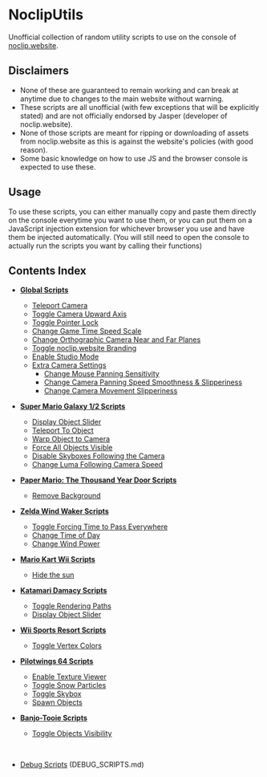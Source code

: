 # NoclipUtils
Unofficial collection of random utility scripts to use on the console of [noclip.website](https://noclip.website/).

## Disclaimers
- None of these are guaranteed to remain working and can break at anytime due to changes to the main website without warning.
- These scripts are all unofficial (with few exceptions that will be explicitly stated) and are not officially endorsed by Jasper (developer of noclip.website).
- None of those scripts are meant for ripping or downloading of assets from noclip.website as this is against the website's policies (with good reason).
- Some basic knowledge on how to use JS and the browser console is expected to use these.

## Usage
To use these scripts, you can either manually copy and paste them directly on the console everytime you want to use them, or you can put them on a JavaScript injection extension for whichever browser you use and have them be injected automatically. (You will still need to open the console to actually run the scripts you want by calling their functions)

## Contents Index
- **[Global Scripts](/SCRIPTS.md#global-scripts)**
  - [Teleport Camera](https://github.com/jhmaster2000/NoclipUtils/blob/master/SCRIPTS.md#teleport-camera)
  - [Toggle Camera Upward Axis](https://github.com/jhmaster2000/NoclipUtils/blob/master/SCRIPTS.md#toggle-camera-upward-axis)
  - [Toggle Pointer Lock](https://github.com/jhmaster2000/NoclipUtils/blob/master/SCRIPTS.md#toggle-pointer-lock)
  - [Change Game Time Speed Scale](https://github.com/jhmaster2000/NoclipUtils/blob/master/SCRIPTS.md#change-game-time-speed-scale)
  - [Change Orthographic Camera Near and Far Planes](https://github.com/jhmaster2000/NoclipUtils/blob/master/SCRIPTS.md#change-orthographic-camera-near-and-far-planes)
  - [Toggle noclip.website Branding](https://github.com/jhmaster2000/NoclipUtils/blob/master/SCRIPTS.md#toggle-noclipwebsite-branding)
  - [Enable Studio Mode](https://github.com/jhmaster2000/NoclipUtils/blob/master/SCRIPTS.md#enable-studio-mode)
  - [Extra Camera Settings](https://github.com/jhmaster2000/NoclipUtils/blob/master/SCRIPTS.md#extra-camera-settings)
    - [Change Mouse Panning Sensitivity](https://github.com/jhmaster2000/NoclipUtils/blob/master/SCRIPTS.md#change-mouse-panning-sensitivity)
    - [Change Camera Panning Speed Smoothness & Slipperiness](https://github.com/jhmaster2000/NoclipUtils/blob/master/SCRIPTS.md#change-camera-panning-speed-smoothness--slipperiness)
    - [Change Camera Movement Slipperiness](https://github.com/jhmaster2000/NoclipUtils/blob/master/SCRIPTS.md#change-camera-movement-slipperiness)

- **[Super Mario Galaxy 1/2 Scripts](https://github.com/jhmaster2000/NoclipUtils/blob/master/SCRIPTS.md#super-mario-galaxy-12-scripts)**
  - [Display Object Slider](https://github.com/jhmaster2000/NoclipUtils/blob/master/SCRIPTS.md#display-object-slider)
  - [Teleport To Object](https://github.com/jhmaster2000/NoclipUtils/blob/master/SCRIPTS.md#teleport-to-object)
  - [Warp Object to Camera](https://github.com/jhmaster2000/NoclipUtils/blob/master/SCRIPTS.md#warp-object-to-camera)
  - [Force All Objects Visible](https://github.com/jhmaster2000/NoclipUtils/blob/master/SCRIPTS.md#force-all-objects-visible)
  - [Disable Skyboxes Following the Camera](https://github.com/jhmaster2000/NoclipUtils/blob/master/SCRIPTS.md#disable-skyboxes-following-the-camera)
  - [Change Luma Following Camera Speed](https://github.com/jhmaster2000/NoclipUtils/blob/master/SCRIPTS.md#change-luma-following-camera-speed)

- **[Paper Mario: The Thousand Year Door Scripts](https://github.com/jhmaster2000/NoclipUtils/blob/master/SCRIPTS.md#paper-mario-the-thousand-year-door-scripts)**
  - [Remove Background](https://github.com/jhmaster2000/NoclipUtils/blob/master/SCRIPTS.md#remove-background)

- **[Zelda Wind Waker Scripts](https://github.com/jhmaster2000/NoclipUtils/blob/master/SCRIPTS.md#zelda-wind-waker-scripts)**
  - [Toggle Forcing Time to Pass Everywhere](https://github.com/jhmaster2000/NoclipUtils/blob/master/SCRIPTS.md#toggle-forcing-time-to-pass-everywhere)
  - [Change Time of Day](https://github.com/jhmaster2000/NoclipUtils/blob/master/SCRIPTS.md#change-time-of-day)
  - [Change Wind Power](https://github.com/jhmaster2000/NoclipUtils/blob/master/SCRIPTS.md#change-wind-power)

- **[Mario Kart Wii Scripts](https://github.com/jhmaster2000/NoclipUtils/blob/master/SCRIPTS.md#mario-kart-wii-scripts)**
  - [Hide the sun](https://github.com/jhmaster2000/NoclipUtils/blob/master/SCRIPTS.md#hide-the-sun)

- **[Katamari Damacy Scripts](https://github.com/jhmaster2000/NoclipUtils/blob/master/SCRIPTS.md#katamari-damacy-scripts)**
  - [Toggle Rendering Paths](https://github.com/jhmaster2000/NoclipUtils/blob/master/SCRIPTS.md#toggle-rendering-paths)
  - [Display Object Slider](https://github.com/jhmaster2000/NoclipUtils/blob/master/SCRIPTS.md#display-object-slider-1)

- **[Wii Sports Resort Scripts](https://github.com/jhmaster2000/NoclipUtils/blob/master/SCRIPTS.md#wii-sports-resort-scripts)**
  - [Toggle Vertex Colors](https://github.com/jhmaster2000/NoclipUtils/blob/master/SCRIPTS.md#toggle-vertex-colors)

- **[Pilotwings 64 Scripts](https://github.com/jhmaster2000/NoclipUtils/blob/master/SCRIPTS.md#pilotwings-64-scripts)**
  - [Enable Texture Viewer](https://github.com/jhmaster2000/NoclipUtils/blob/master/SCRIPTS.md#enable-texture-viewer)
  - [Toggle Snow Particles](https://github.com/jhmaster2000/NoclipUtils/blob/master/SCRIPTS.md#toggle-snow-particles)
  - [Toggle Skybox](https://github.com/jhmaster2000/NoclipUtils/blob/master/SCRIPTS.md#toggle-skybox)
  - [Spawn Objects](https://github.com/jhmaster2000/NoclipUtils/blob/master/SCRIPTS.md#spawn-objects)

- **[Banjo-Tooie Scripts](https://github.com/jhmaster2000/NoclipUtils/blob/master/SCRIPTS.md#banjo-tooie-scripts)**
  - [Toggle Objects Visibility](https://github.com/jhmaster2000/NoclipUtils/blob/master/SCRIPTS.md#toggle-objects-visibility)

​
- [Debug Scripts](https://github.com/jhmaster2000/NoclipUtils/blob/master/DEBUG_SCRIPTS.md) (DEBUG_SCRIPTS.md)
